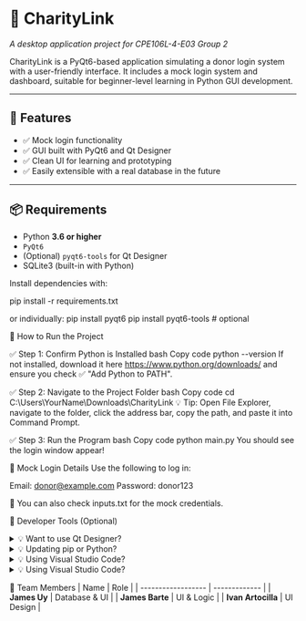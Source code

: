 # 🌟 CharityLink
*A desktop application project for CPE106L-4-E03 Group 2*

CharityLink is a PyQt6-based application simulating a donor login system with a user-friendly interface. It includes a mock login system and dashboard, suitable for beginner-level learning in Python GUI development.

---

## 🚀 Features

- ✅ Mock login functionality
- ✅ GUI built with PyQt6 and Qt Designer
- ✅ Clean UI for learning and prototyping
- ✅ Easily extensible with a real database in the future

---

## 📦 Requirements

- Python **3.6 or higher**  
- `PyQt6`  
- (Optional) `pyqt6-tools` for Qt Designer  
- SQLite3 (built-in with Python)

Install dependencies with:

pip install -r requirements.txt

or individually:
pip install pyqt6
pip install pyqt6-tools  # optional

🧭 How to Run the Project

✅ Step 1: Confirm Python is Installed
bash
Copy code
python --version
If not installed, download it here https://www.python.org/downloads/ and ensure you check ✅ "Add Python to PATH".

✅ Step 2: Navigate to the Project Folder
bash
Copy code
cd C:\Users\YourName\Downloads\CharityLink
💡 Tip: Open File Explorer, navigate to the folder, click the address bar, copy the path, and paste it into Command Prompt.

✅ Step 3: Run the Program
bash
Copy code
python main.py
You should see the login window appear!

🔐 Mock Login Details
Use the following to log in:

Email: donor@example.com
Password: donor123

📄 You can also check inputs.txt for the mock credentials.

🧰 Developer Tools (Optional)
<details> <summary>💡 Want to use Qt Designer?</summary>

Install the GUI designer tool with:

pip install pyqt6-tools

Then run it from your terminal:

pyqt6-tools designer

</details> <details> <summary>💡 Updating pip or Python?</summary>

python -m pip install --upgrade pip

</details> <details> <summary>💡 Using Visual Studio Code?</summary>

</details> <details> <summary>💡 Using Visual Studio Code?</summary>

Install the "Python" extension

(Optional) Install "Qt for Visual Studio Tools"

Restart VS Code before running the app

</details>

👥 Team Members
| Name               | Role          |
| ------------------ | ------------- |
| **James Uy**       | Database & UI |
| **James Barte**    | UI & Logic    |
| **Ivan Artocilla** | UI Design     |

